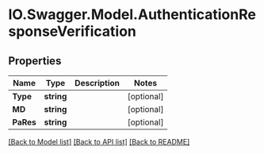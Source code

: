 # IO.Swagger.Model.AuthenticationResponseVerification
## Properties

Name | Type | Description | Notes
------------ | ------------- | ------------- | -------------
**Type** | **string** |  | [optional] 
**MD** | **string** |  | [optional] 
**PaRes** | **string** |  | [optional] 

[[Back to Model list]](../README.md#documentation-for-models) [[Back to API list]](../README.md#documentation-for-api-endpoints) [[Back to README]](../README.md)

